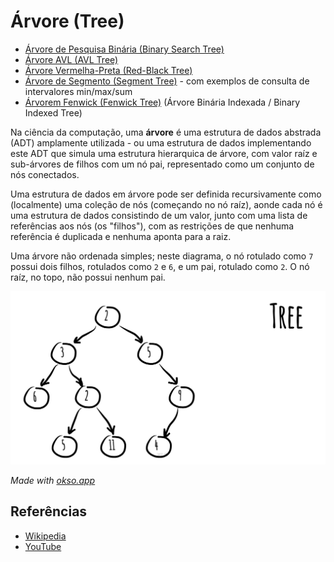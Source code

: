# Árvore (Tree)

* [Árvore de Pesquisa Binária (Binary Search Tree)](binary-search-tree/README.pt-BR.md)
* [Árvore AVL (AVL Tree)](avl-tree/README.pt-BR.md)
* [Árvore Vermelha-Preta (Red-Black Tree)](red-black-tree/README.pt-BR.md)
* [Árvore de Segmento (Segment Tree)](segment-tree/README.pt-BR.md) - com exemplos de consulta de intervalores min/max/sum
* [Árvorem Fenwick (Fenwick Tree)](fenwick-tree/README.pt-BR.md) (Árvore Binária Indexada / Binary Indexed Tree)

Na ciência da computação, uma **árvore** é uma estrutura de dados
abstrada (ADT) amplamente utilizada - ou uma estrutura de dados
implementando este ADT que simula uma estrutura hierarquica de árvore,
com valor raíz e sub-árvores de filhos com um nó pai, representado
como um conjunto de nós conectados.

Uma estrutura de dados em árvore pode ser definida recursivamente como
(localmente) uma coleção de nós (começando no nó raíz), aonde cada nó
é uma estrutura de dados consistindo de um valor, junto com uma lista
de referências aos nós (os "filhos"), com as restrições de que nenhuma
referência é duplicada e nenhuma aponta para a raiz.

Uma árvore não ordenada simples; neste diagrama, o nó rotulado como `7`
possui dois filhos, rotulados como `2` e `6`, e um pai, rotulado como `2`.
O nó raíz, no topo, não possui nenhum pai.

![Tree](./images/tree.jpeg)

*Made with [okso.app](https://okso.app)*

## Referências

- [Wikipedia](https://en.wikipedia.org/wiki/Tree_(data_structure))
- [YouTube](https://www.youtube.com/watch?v=oSWTXtMglKE&list=PLLXdhg_r2hKA7DPDsunoDZ-Z769jWn4R8&index=8)
